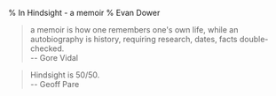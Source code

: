 % In Hindsight - a memoir
% Evan Dower

> a memoir is how one remembers one's own life,
> while an autobiography is history,
> requiring research, dates, facts double-checked.\
> -- Gore Vidal

<!-- end of quote -->

> Hindsight is 50/50.\
> -- Geoff Pare
